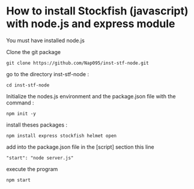# How to install Stockfish (javascript) with node.js and express module

You must have installed node.js

Clone the git package

``` git clone https://github.com/Nap095/inst-stf-node.git ```

go to the directory inst-stf-node : 

``` cd inst-stf-node ```

Initialize the nodes.js environment and the package.json file with the command : 

``` npm init -y ```

install theses packages :

``` npm install express stockfish helmet open ```

add into the package.json file in the [script] section this line

``` "start": "node server.js" ```

execute the program 

``` npm start ```